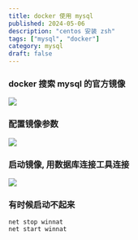 ```yaml
---
title: docker 使用 mysql
published: 2024-05-06
description: "centos 安装 zsh"
tags: ["mysql", "docker"]
category: mysql
draft: false
---
```


### docker 搜索 mysql 的官方镜像
![](https://api.onedrive.com/v1.0/shares/s!AmRYeUQXQNkEqUDoY_upRImhPNNA/root/content)

### 配置镜像参数
![](https://api.onedrive.com/v1.0/shares/s!AmRYeUQXQNkEqUFvipqk8ucNFmM_/root/content)

### 启动镜像, 用数据库连接工具连接
![](https://api.onedrive.com/v1.0/shares/s!AmRYeUQXQNkEqUKFEwGo9xGPlUE1/root/content)

### 有时候启动不起来
```
net stop winnat
net start winnat
```